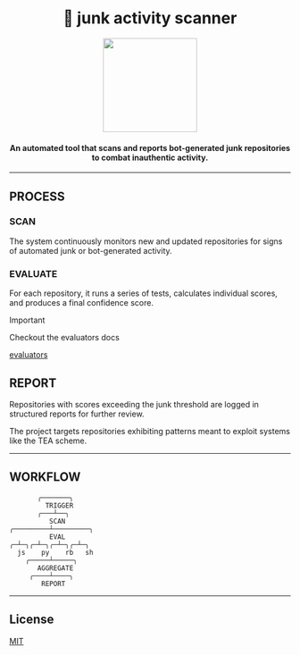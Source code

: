 <div align="center">
  <h1>🚧 junk activity scanner</h1>
  <img src=".github/assets/logo.png" width="168px"/>
  <h4>An automated tool that scans and reports bot-generated junk repositories to combat inauthentic activity.</h4>
</div>

---

PROCESS
-------

### SCAN
The system continuously monitors new and updated repositories for signs of automated junk or bot-generated activity.

### EVALUATE

For each repository, it runs a series of tests, calculates individual scores, and produces a final confidence score.

> [!Important]
> Checkout the evaluators docs
>
> [evaluators](/evals)


REPORT
------

Repositories with scores exceeding the junk threshold are logged in structured reports for further review.

The project targets repositories exhibiting patterns meant to exploit systems like the TEA scheme.

---

WORKFLOW
--------

```
       ╭───────╮
         TRIGGER 
       ╭───┴──╮
          SCAN 
╭─────────┴─────────╮
          EVAL           
╭─┴─╮╭─┴─╮╭─┴─╮╭─┴─╮
  js    py    rb   sh
    ╭─────┴─────╮
       AGGREGATE
     ╭────┴────╮
        REPORT  
```

---

License
-------
[MIT](LICENSE)
